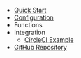- [Quick Start](quickstart.md)
- [Configuration](configuration.md)
- Functions
- Integration
    - [CircleCI Example](circleci.md)
- [GitHub Repository](https://github.com/eddiejibson/sido)